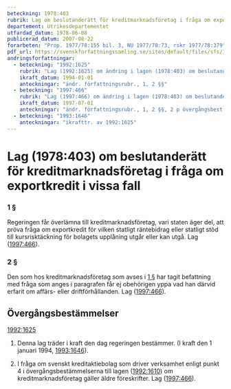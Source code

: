 ```yaml
---
beteckning: 1978:403
rubrik: Lag om beslutanderätt för kreditmarknadsföretag i fråga om exportkredit i vissa fall
departement: Utrikesdepartementet
utfardad_datum: 1978-06-08
publicerad_datum: 2007-08-22
forarbeten: "Prop. 1977/78:155 bil. 3, NU 1977/78:73, rskr 1977/78:379"
pdf_url: https://svenskforfattningssamling.se/sites/default/files/sfs/1978-06/SFS1978-403.pdf
andringsforfattningar:
  - beteckning: "1992:1625"
    rubrik: "Lag (1992:1625) om ändring i lagen (1978:403) om beslutanderätt för svenskt kreditaktiebolag i fråga om exportkredit i vissa fall"
    ikraft_datum: 1994-01-01
    anteckningar: "ändr. författningsrubr., 1, 2 §§"
  - beteckning: "1997:466"
    rubrik: "Lag (1997:466) om ändring i lagen (1978:403) om beslutanderätt för kreditmarknadsbolag i fråga om exportkredit i vissa fall"
    ikraft_datum: 1997-07-01
    anteckningar: "ändr. författningsrubr., 1, 2 §§, 2 p övergångsbest. till 1992:1625"
  - beteckning: "1993:1646"
    anteckningar: "ikrafttr. av 1992:1625"
---
```


# Lag (1978:403) om beslutanderätt för kreditmarknadsföretag i fråga om exportkredit i vissa fall

### 1 §

Regeringen får överlämna till kreditmarknadsföretag, vari staten äger del, att pröva fråga om exportkredit för vilken statligt räntebidrag eller statligt stöd till kursrisktäckning för bolagets upplåning utgår eller kan utgå. Lag ([1997:466](https://selex.se/eli/sfs/1997/466)).

### 2 §

Den som hos kreditmarknadsföretag som avses i [1 §](#1) har tagit befattning med fråga som anges i paragrafen får ej obehörigen yppa vad han därvid erfarit om affärs- eller driftförhållanden. Lag ([1997:466](https://selex.se/eli/sfs/1997/466)).

## Övergångsbestämmelser

[1992:1625](https://selex.se/eli/sfs/1992/1625)

1. Denna lag träder i kraft den dag regeringen bestämmer. (I kraft den 1 januari 1994, [1993:1646](https://selex.se/eli/sfs/1993/1646)).

2. I fråga om svenskt kreditaktiebolag som driver verksamhet enligt punkt 4 i övergångsbestämmelserna till lagen ([1992:1610](https://selex.se/eli/sfs/1992/1610)) om kreditmarknadsföretag gäller äldre föreskrifter. Lag ([1997:466](https://selex.se/eli/sfs/1997/466)).